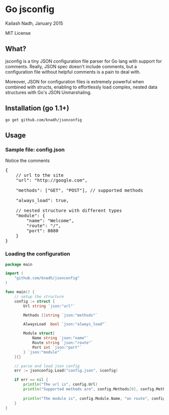 # Go jsconfig

Kailash Nadh, January 2015

MIT License

## What?
jsconfig is a tiny JSON configuration file parser for Go lang with support for comments.
Really, JSON spec doesn't include comments, but a configuration file without helpful
comments is a pain to deal with.

Moreover, JSON for configuration files is extremely powerful when combined with structs,
enabling to effortlessly load complex, nested data structures with Go's JSON Unmarshaling.

## Installation (go 1.1+)
`go get github.com/knadh/jsonconfig`

## Usage
### Sample file: config.json
Notice the comments
<pre>
{
	// url to the site
	"url": "http://google.com",

	"methods": ["GET", "POST"], // supported methods

	"always_load": true,

	// nested structure with different types
	"module": {
		"name": "Welcome",
		"route": "/",
		"port": 8080
	}
}
</pre>

### Loading the configuration
```go
package main

import (
	"github.com/knadh/jsonconfig"
)

func main() {
	// setup the structure
	config := struct {
		Url string `json:"url"`

		Methods []string `json:"methods"`

		AlwaysLoad  bool `json:"always_load"`

		Module struct{
			Name string `json:"name"`
			Route string `json:"route"`
			Port int `json:"port"`
		} `json:"module"`
	}{}

	// parse and load json config
	err := jsonconfig.Load("config.json", &config)

	if err == nil {
		println("The url is", config.Url)
		println("Supported methods are", config.Methods[0], config.Methods[1])
		
		println("The module is", config.Module.Name, "on route", config.Module.Route)
	}
}
```